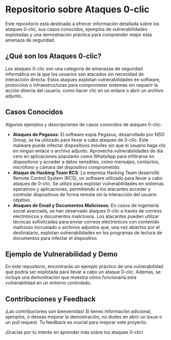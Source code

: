 # Repositorio sobre Ataques 0-clic

Este repositorio está destinado a ofrecer información detallada sobre los ataques 0-clic, sus casos conocidos, ejemplos de vulnerabilidades explotadas y una demostración práctica para comprender mejor esta amenaza de seguridad.

## ¿Qué son los Ataques 0-clic?

Los ataques 0-clic son una categoría de amenazas de seguridad informática en la que los usuarios son atacados sin necesidad de interacción directa. Estos ataques explotan vulnerabilidades en software, protocolos o infraestructuras para comprometer sistemas sin requerir la acción directa del usuario, como hacer clic en un enlace o abrir un archivo adjunto.

## Casos Conocidos

Algunos ejemplos y descripciones de casos conocidos de ataques 0-clic:

- **Ataques de Pegasus**: El software espía Pegasus, desarrollado por NSO Group, se ha utilizado para llevar a cabo ataques de 0-clic. Este malware puede infectar dispositivos móviles sin que el usuario haga clic en ningún enlace o archivo adjunto. Aprovecha vulnerabilidades de día cero en aplicaciones populares como WhatsApp para infiltrarse en dispositivos y acceder a datos sensibles, como mensajes, contactos, micrófono y cámara del dispositivo comprometido.
- **Ataque de Hacking Team RCS**:  La empresa Hacking Team desarrolló Remote Control System (RCS), un software utilizado para llevar a cabo ataques de 0-clic. Se utilizó para explotar vulnerabilidades en sistemas operativos y aplicaciones, permitiendo a los atacantes acceder y controlar dispositivos de forma remota sin la interacción del usuario objetivo.
- **Ataques de Email y Documentos Maliciosos**:  En casos de ingeniería social avanzada, se han observado ataques 0-clic a través de correos electrónicos y documentos maliciosos. Los atacantes pueden utilizar técnicas sofisticadas para enviar correos electrónicos con contenido malicioso incrustado o archivos adjuntos que, una vez abiertos por el destinatario, explotan vulnerabilidades en los programas de lectura de documentos para infectar el dispositivo.

## Ejemplo de Vulnerabilidad y Demo

En este repositorio, encontrarás un ejemplo práctico de una vulnerabilidad que podría ser explotada para llevar a cabo un ataque 0-clic. Además, se incluye una demostración que muestra cómo funcionaría esta vulnerabilidad en un entorno controlado.


## Contribuciones y Feedback

¡Las contribuciones son bienvenidas! Si tienes información adicional, ejemplos, o deseas mejorar la demostración, no dudes en abrir un issue o un pull request. Tu feedback es crucial para mejorar este proyecto.

¡Gracias por tu interés en aprender más sobre los ataques 0-clic!

